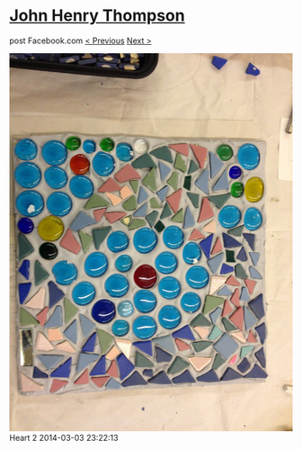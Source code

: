# [John Henry Thompson](../README.md)
post Facebook.com
[< Previous](2014-05-04-1.md) [Next >](2014-03-03-2.md)

[![](../media/2014-03-03/Heart-2.jpg)](../README.md)
Heart 2
2014-03-03 23:22:13